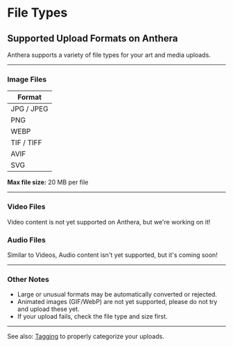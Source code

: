 # File Types
## Supported Upload Formats on Anthera

Anthera supports a variety of file types for your art and media uploads.

---

### Image Files
| Format  |
|---------|
| JPG / JPEG |
| PNG     |
| WEBP    |
| TIF / TIFF |
| AVIF    |
| SVG     |


**Max file size:** 20 MB per file

---

### Video Files
Video content is not yet supported on Anthera, but we're working on it!

### Audio Files
Similar to Videos, Audio content isn't yet supported, but it's coming soon!

---

### Other Notes
- Large or unusual formats may be automatically converted or rejected.
- Animated images (GIF/WebP) are not yet supported, please do not try and upload these yet.
- If your upload fails, check the file type and size first.

---

See also: [Tagging](./Tagging) to properly categorize your uploads.
